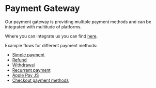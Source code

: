 # Payment Gateway

Our payment gateway is providing multiple payment methods and can
be integrated with multitude of platforms.

Where you can integrate us you can find [here](/payment-gateway/integrations.md).

Example flows for different payment methods:

- [Simple payment](/payment-gateway/use-cases/simple-payment.md "Simple payment")
- [Refund](/payment-gateway/use-cases/refund.md "Refund")
- [Withdrawal](/payment-gateway/use-cases/withdrawal.md "Withdrawal")
- [Recurrent payment](/payment-gateway/use-cases/recurrent-payment.md "Recurrent payment")
- [Apple Pay JS](/payment-gateway/use-cases/apple-pay-js.md "Apple Pay JS")
- [Checkout payment methods](/payment-gateway/use-cases/checkout-payment-methods.md "Checkout payment methods")

